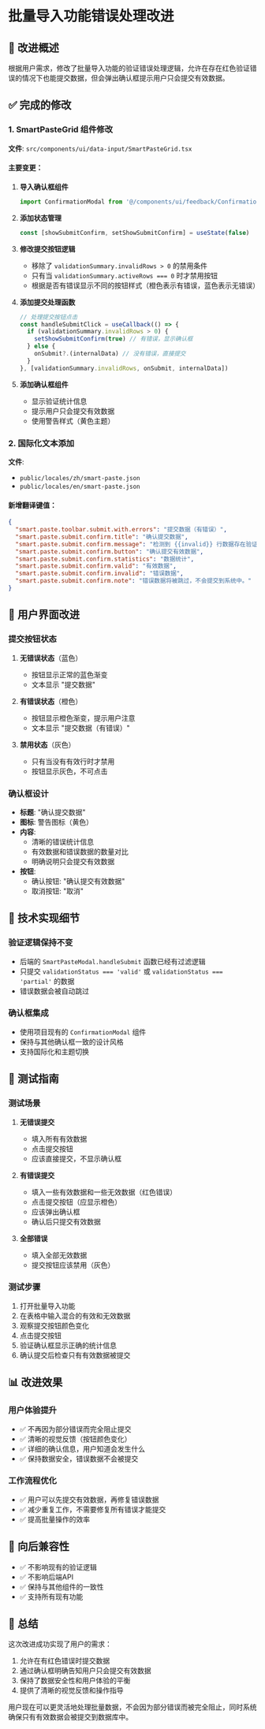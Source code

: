 # 批量导入功能错误处理改进

## 🎯 改进概述

根据用户需求，修改了批量导入功能的验证错误处理逻辑，允许在存在红色验证错误的情况下也能提交数据，但会弹出确认框提示用户只会提交有效数据。

## ✅ 完成的修改

### 1. SmartPasteGrid 组件修改

**文件**: `src/components/ui/data-input/SmartPasteGrid.tsx`

#### 主要变更：

1. **导入确认框组件**

   ```typescript
   import ConfirmationModal from '@/components/ui/feedback/ConfirmationModal'
   ```

2. **添加状态管理**

   ```typescript
   const [showSubmitConfirm, setShowSubmitConfirm] = useState(false)
   ```

3. **修改提交按钮逻辑**

   - 移除了 `validationSummary.invalidRows > 0` 的禁用条件
   - 只有当 `validationSummary.activeRows === 0` 时才禁用按钮
   - 根据是否有错误显示不同的按钮样式（橙色表示有错误，蓝色表示无错误）

4. **添加提交处理函数**

   ```typescript
   // 处理提交按钮点击
   const handleSubmitClick = useCallback(() => {
     if (validationSummary.invalidRows > 0) {
       setShowSubmitConfirm(true) // 有错误，显示确认框
     } else {
       onSubmit?.(internalData) // 没有错误，直接提交
     }
   }, [validationSummary.invalidRows, onSubmit, internalData])
   ```

5. **添加确认框组件**
   - 显示验证统计信息
   - 提示用户只会提交有效数据
   - 使用警告样式（黄色主题）

### 2. 国际化文本添加

**文件**:

- `public/locales/zh/smart-paste.json`
- `public/locales/en/smart-paste.json`

#### 新增翻译键值：

```json
{
  "smart.paste.toolbar.submit.with.errors": "提交数据（有错误）",
  "smart.paste.submit.confirm.title": "确认提交数据",
  "smart.paste.submit.confirm.message": "检测到 {{invalid}} 行数据存在验证错误，仅会提交 {{valid}} 行有效数据（共 {{total}} 行）。",
  "smart.paste.submit.confirm.button": "确认提交有效数据",
  "smart.paste.submit.confirm.statistics": "数据统计",
  "smart.paste.submit.confirm.valid": "有效数据",
  "smart.paste.submit.confirm.invalid": "错误数据",
  "smart.paste.submit.confirm.note": "错误数据将被跳过，不会提交到系统中。"
}
```

## 🎨 用户界面改进

### 提交按钮状态

1. **无错误状态**（蓝色）

   - 按钮显示正常的蓝色渐变
   - 文本显示 "提交数据"

2. **有错误状态**（橙色）

   - 按钮显示橙色渐变，提示用户注意
   - 文本显示 "提交数据（有错误）"

3. **禁用状态**（灰色）
   - 只有当没有有效行时才禁用
   - 按钮显示灰色，不可点击

### 确认框设计

- **标题**: "确认提交数据"
- **图标**: 警告图标（黄色）
- **内容**:
  - 清晰的错误统计信息
  - 有效数据和错误数据的数量对比
  - 明确说明只会提交有效数据
- **按钮**:
  - 确认按钮: "确认提交有效数据"
  - 取消按钮: "取消"

## 🔧 技术实现细节

### 验证逻辑保持不变

- 后端的 `SmartPasteModal.handleSubmit` 函数已经有过滤逻辑
- 只提交 `validationStatus === 'valid'` 或 `validationStatus === 'partial'` 的数据
- 错误数据会被自动跳过

### 确认框集成

- 使用项目现有的 `ConfirmationModal` 组件
- 保持与其他确认框一致的设计风格
- 支持国际化和主题切换

## 🧪 测试指南

### 测试场景

1. **无错误提交**

   - 填入所有有效数据
   - 点击提交按钮
   - 应该直接提交，不显示确认框

2. **有错误提交**

   - 填入一些有效数据和一些无效数据（红色错误）
   - 点击提交按钮（应显示橙色）
   - 应该弹出确认框
   - 确认后只提交有效数据

3. **全部错误**
   - 填入全部无效数据
   - 提交按钮应该禁用（灰色）

### 测试步骤

1. 打开批量导入功能
2. 在表格中输入混合的有效和无效数据
3. 观察提交按钮颜色变化
4. 点击提交按钮
5. 验证确认框显示正确的统计信息
6. 确认提交后检查只有有效数据被提交

## 📊 改进效果

### 用户体验提升

- ✅ 不再因为部分错误而完全阻止提交
- ✅ 清晰的视觉反馈（按钮颜色变化）
- ✅ 详细的确认信息，用户知道会发生什么
- ✅ 保持数据安全，错误数据不会被提交

### 工作流程优化

- ✅ 用户可以先提交有效数据，再修复错误数据
- ✅ 减少重复工作，不需要修复所有错误才能提交
- ✅ 提高批量操作的效率

## 🔄 向后兼容性

- ✅ 不影响现有的验证逻辑
- ✅ 不影响后端API
- ✅ 保持与其他组件的一致性
- ✅ 支持所有现有功能

## 🎯 总结

这次改进成功实现了用户的需求：

1. 允许在有红色错误时提交数据
2. 通过确认框明确告知用户只会提交有效数据
3. 保持了数据安全性和用户体验的平衡
4. 提供了清晰的视觉反馈和操作指导

用户现在可以更灵活地处理批量数据，不会因为部分错误而被完全阻止，同时系统确保只有有效数据会被提交到数据库中。
